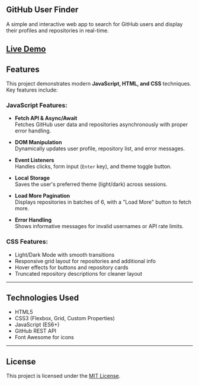 ## GitHub User Finder

 A simple and interactive web app to search for GitHub users and display their profiles and repositories in real-time.

[Live Demo]([https://github.com/youssefsabrii/github-user-finder-live](https://youssefsabrii.github.io/github-user-finder/)) 
---

## Features

This project demonstrates modern **JavaScript, HTML, and CSS** techniques. Key features include:

### JavaScript Features:
- **Fetch API & Async/Await**  
  Fetches GitHub user data and repositories asynchronously with proper error handling.

- **DOM Manipulation**  
  Dynamically updates user profile, repository list, and error messages.

- **Event Listeners**  
  Handles clicks, form input (`Enter` key), and theme toggle button.

- **Local Storage**  
  Saves the user's preferred theme (light/dark) across sessions.

- **Load More Pagination**  
  Displays repositories in batches of 6, with a "Load More" button to fetch more.

- **Error Handling**  
  Shows informative messages for invalid usernames or API rate limits.

### CSS Features:
- Light/Dark Mode with smooth transitions
- Responsive grid layout for repositories and additional info
- Hover effects for buttons and repository cards
- Truncated repository descriptions for cleaner layout

---

## Technologies Used

- HTML5
- CSS3 (Flexbox, Grid, Custom Properties)
- JavaScript (ES6+)
- GitHub REST API
- Font Awesome for icons

---

## License

This project is licensed under the [MIT License](LICENSE).
